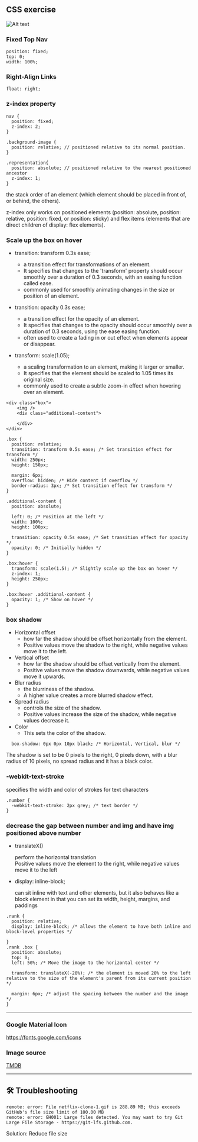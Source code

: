 ## CSS exercise

![Alt text](netflix-clone.gif)

### Fixed Top Nav

```
position: fixed;
top: 0;
width: 100%;
```

### Right-Align Links

```
float: right;
```

### z-index property

```
nav {
  position: fixed;
  z-index: 2;
}

.background-image {
  position: relative; // positioned relative to its normal position.
}

.representation{
  position: absolute; // positioned relative to the nearest positioned ancestor
  z-index: 1;
}
```

the stack order of an element (which element should be placed in front of, or behind, the others).

z-index only works on positioned elements (position: absolute, position: relative, position: fixed, or position: sticky) and flex items (elements that are direct children of display: flex elements).

### Scale up the box on hover

- transition: transform 0.3s ease;

  - a transition effect for transformations of an element.
  - It specifies that changes to the 'transform' property should occur smoothly over a duration of 0.3 seconds, with an easing function called ease.
  - commonly used for smoothly animating changes in the size or position of an element.

- transition: opacity 0.3s ease;

  - a transition effect for the opacity of an element.
  - It specifies that changes to the opacity should occur smoothly over a duration of 0.3 seconds, using the ease easing function.
  - often used to create a fading in or out effect when elements appear or disappear.

- transform: scale(1.05);
  - a scaling transformation to an element, making it larger or smaller.
  - It specifies that the element should be scaled to 1.05 times its original size.
  - commonly used to create a subtle zoom-in effect when hovering over an element.

```
<div class="box">
    <img />
    <div class="additional-content">

    </div>
</div>

.box {
  position: relative;
  transition: transform 0.5s ease; /* Set transition effect for transform */
  width: 250px;
  height: 150px;

  margin: 6px;
  overflow: hidden; /* Hide content if overflow */
  border-radius: 3px; /* Set transition effect for transform */
}

.additional-content {
  position: absolute;

  left: 0; /* Position at the left */
  width: 100%;
  height: 100px;

  transition: opacity 0.5s ease; /* Set transition effect for opacity */
  opacity: 0; /* Initially hidden */
}

.box:hover {
  transform: scale(1.5); /* Slightly scale up the box on hover */
  z-index: 1;
  height: 250px;
}

.box:hover .additional-content {
  opacity: 1; /* Show on hover */
}
```

### box shadow

- Horizontal offset
  - how far the shadow should be offset horizontally from the element.
  - Positive values move the shadow to the right, while negative values move it to the left.
- Vertical offset
  - how far the shadow should be offset vertically from the element.
  - Positive values move the shadow downwards, while negative values move it upwards.
- Blur radius
  - the blurriness of the shadow.
  - A higher value creates a more blurred shadow effect.
- Spread radius
  - controls the size of the shadow.
  - Positive values increase the size of the shadow, while negative values decrease it.
- Color
  - This sets the color of the shadow.

```
  box-shadow: 0px 0px 10px black; /* Horizontal, Vertical, blur */
```

The shadow is set to be 0 pixels to the right, 0 pixels down, with a blur radius of 10 pixels, no spread radius and it has a black color.

### -webkit-text-stroke

specifies the width and color of strokes for text characters

```
.number {
  -webkit-text-stroke: 2px grey; /* text border */
}

```

### decrease the gap between number and img and have img positioned above number

- translateX()

  perform the horizontal translation <br>
  Positive values move the element to the right, while negative values move it to the left

- display: inline-block;

  can sit inline with text and other elements, but it also behaves like a block element in that you can set its width, height, margins, and paddings

```
.rank {
  position: relative;
  display: inline-block; /* allows the element to have both inline and block-level properties */

}
.rank .box {
  position: absolute;
  top: 0;
  left: 50%; /* Move the image to the horizontal center */

  transform: translateX(-20%); /* the element is moved 20% to the left relative to the size of the element's parent from its current position */

  margin: 6px; /* adjust the spacing between the number and the image */
}
```

<hr>

### Google Material Icon

https://fonts.google.com/icons

### Image source

[TMDB](https://www.themoviedb.org/)

<hr>

## 🛠️ Troubleshooting

```
remote: error: File netflix-clone-1.gif is 288.89 MB; this exceeds GitHub's file size limit of 100.00 MB
remote: error: GH001: Large files detected. You may want to try Git Large File Storage - https://git-lfs.github.com.
```

Solution: Reduce file size
